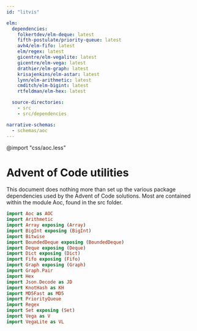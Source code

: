 ```yaml
---
id: "litvis"

elm:
  dependencies:
    folkertdev/elm-deque: latest
    fifth-postulate/priority-queue: latest
    avh4/elm-fifo: latest
    elm/regex: latest
    gicentre/elm-vegalite: latest
    gicentre/elm-vega: latest
    drathier/elm-graph: latest
    krisajenkins/elm-astar: latest
    lynn/elm-arithmetic: latest
    cmditch/elm-bigint: latest
    rtfeldman/elm-hex: latest

  source-directories:
    - src
    - src/dependencies

narrative-schemas:
  - schemas/aoc
---
```


@import "css/aoc.less"

# Advent of Code utilities

This document does nothing more than set up the various package dependencies used by the Advent of Code solutions. Most are contained within the module Aoc, found in the src folder.

```elm {l=hidden}
import Aoc as AOC
import Arithmetic
import Array exposing (Array)
import BigInt exposing (BigInt)
import Bitwise
import BoundedDeque exposing (BoundedDeque)
import Deque exposing (Deque)
import Dict exposing (Dict)
import Fifo exposing (Fifo)
import Graph exposing (Graph)
import Graph.Pair
import Hex
import Json.Decode as JD
import KnotHash as KH
import MD5Fast as MD5
import PriorityQueue
import Regex
import Set exposing (Set)
import Vega as V
import VegaLite as VL
```
